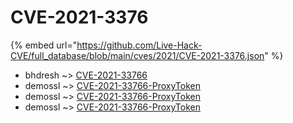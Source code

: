 # CVE-2021-3376
{% embed url="https://github.com/Live-Hack-CVE/full_database/blob/main/cves/2021/CVE-2021-3376.json" %}

* bhdresh ~> [CVE-2021-33766](https://www.alice-snow.ru/2021/database/cve-2021-3376/cve-2021-33766-bhdresh)
* demossl ~> [CVE-2021-33766-ProxyToken](https://www.alice-snow.ru/2021/database/cve-2021-3376/cve-2021-33766-proxytoken-demossl)
* demossl ~> [CVE-2021-33766-ProxyToken](https://www.alice-snow.ru/2021/database/cve-2021-3376/cve-2021-33766-proxytoken-demossl)
* demossl ~> [CVE-2021-33766-ProxyToken](https://www.alice-snow.ru/2021/database/cve-2021-3376/cve-2021-33766-proxytoken-demossl)